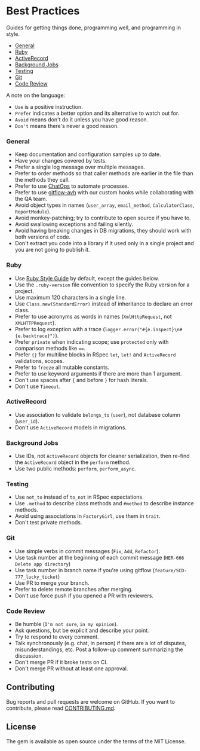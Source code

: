 # Best Practices

Guides for getting things done, programming well, and programming in style.

* [General](#general)
* [Ruby](#ruby)
* [ActiveRecord](#activerecord)
* [Background Jobs](#background-jobs)
* [Testing](#testing)
* [Git](#git)
* [Code Review](#code-review)

A note on the language:

* `Use` is a positive instruction.
* `Prefer` indicates a better option and its alternative to watch out for.
* `Avoid` means don't do it unless you have good reason.
* `Don't` means there's never a good reason.

### General

* Keep documentation and configuration samples up to date.
* Have your changes covered by tests.
* Prefer a single log message over multiple messages.
* Prefer to order methods so that caller methods are earlier in the file than the methods they call.
* Prefer to use [ChatOps](https://www.pagerduty.com/blog/what-is-chatops/) to automate processes.
* Prefer to use [gitflow-avh](https://github.com/petervanderdoes/gitflow-avh) with our custom hooks while collaborating with the QA team.
* Avoid object types in names (`user_array`, `email_method`, `CalculatorClass`, `ReportModule`).
* Avoid monkey-patching; try to contribute to open source if you have to.
* Avoid swallowing exceptions and failing silently.
* Avoid having breaking changes in DB migrations, they should work with both versions of code.
* Don't extract you code into a library if it used only in a single project and you are not going to publish it.

### Ruby

* Use [Ruby Style Guide](https://github.com/bbatsov/ruby-style-guide) by default, except the guides below.
* Use the `.ruby-version` file convention to specify the Ruby version for a project.
* Use maximum 120 characters in a single line.
* Use `Class.new(StandardError)` instead of inheritance to declare an error class.
* Prefer to use acronyms as words in names (`XmlHttpRequest`, not `XMLHTTPRequest`).
* Prefer to log exception with a trace (`logger.error("#{e.inspect}\n#{e.backtrace}")`).
* Prefer `private` when indicating scope; use `protected` only with comparison methods like `==`.
* Prefer `{}` for multiline blocks in RSpec `let`, `let!` and `ActiveRecord` validations, scopes.
* Prefer to `freeze` all mutable constants.
* Prefer to use keyword arguments if there are more than 1 argument.
* Don't use spaces after `{` and before `}` for hash literals.
* Don't use `Timeout`.

### ActiveRecord

* Use association to validate `belongs_to` (`user`), not database column (`user_id`).
* Don't use `ActiveRecord` models in migrations.

### Background Jobs

* Use IDs, not `ActiveRecord` objects for cleaner serialization, then re-find the `ActiveRecord` object in the `perform` method.
* Use two public methods: `perform`, `perform_async`.

### Testing

* Use `not_to` instead of `to_not` in RSpec expectations.
* Use `.method` to describe class methods and `#method` to describe instance methods.
* Avoid using associations in `FactoryGirl`, use them in `trait`.
* Don't test private methods.

### Git

* Use simple verbs in commit messages (`Fix`, `Add`, `Refactor`).
* Use task number at the beginning of each commit message (`HER-666 Delete app directory`)
* Use task number in branch name if you're using gitflow (`feature/SCD-777_lucky_ticket`)
* Use PR to merge your branch.
* Prefer to delete remote branches after merging.
* Don't use force push if you opened a PR with reviewers.

### Code Review

* Be humble (`I'm not sure`, `in my opinion`).
* Ask questions, but be explicit and describe your point.
* Try to respond to every comment.
* Talk synchronously (e.g. chat, in person) if there are a lot of disputes, misunderstandings, etc. Post a follow-up comment summarizing the discussion.
* Don't merge PR if it broke tests on CI.
* Don't merge PR without at least one approval.

## Contributing

Bug reports and pull requests are welcome on GitHub. If you want to contribute, please read [CONTRIBUTING.md](./CONTRIBUTING.md).

## License

The gem is available as open source under the terms of the MIT License.

